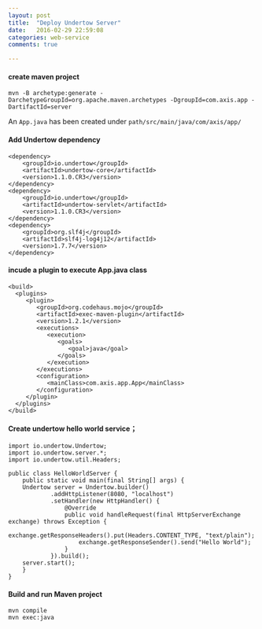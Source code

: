 ```yaml
---
layout: post
title:  "Deploy Undertow Server"
date:   2016-02-29 22:59:08
categories: web-service
comments: true

---
```



#### create maven project

	mvn -B archetype:generate -DarchetypeGroupId=org.apache.maven.archetypes -DgroupId=com.axis.app -DartifactId=server

An `App.java` has been created under `path/src/main/java/com/axis/app/`


#### Add Undertow dependency

	<dependency>
  		<groupId>io.undertow</groupId>
  		<artifactId>undertow-core</artifactId>
  		<version>1.1.0.CR3</version>
  	</dependency>
  	<dependency>
  		<groupId>io.undertow</groupId>
  		<artifactId>undertow-servlet</artifactId>
  		<version>1.1.0.CR3</version>
  	</dependency>
  	<dependency>
  		<groupId>org.slf4j</groupId>
  		<artifactId>slf4j-log4j12</artifactId>
  		<version>1.7.7</version>
  	</dependency>
#### incude a plugin to execute App.java class

	<build>
      <plugins>
         <plugin>
            <groupId>org.codehaus.mojo</groupId>
            <artifactId>exec-maven-plugin</artifactId>
            <version>1.2.1</version>
            <executions>
               <execution>
                  <goals>
                     <goal>java</goal>
                  </goals>
               </execution>
            </executions>
            <configuration>
               <mainClass>com.axis.app.App</mainClass>
            </configuration>
         </plugin>
      </plugins>
    </build>
  	
#### Create undertow hello world service；

	import io.undertow.Undertow;
	import io.undertow.server.*;
	import io.undertow.util.Headers;
	
    public class HelloWorldServer {
    	public static void main(final String[] args) {
        Undertow server = Undertow.builder()
                .addHttpListener(8080, "localhost")
                .setHandler(new HttpHandler() {
                    @Override
                    public void handleRequest(final HttpServerExchange exchange) throws Exception {
                        exchange.getResponseHeaders().put(Headers.CONTENT_TYPE, "text/plain");
                        exchange.getResponseSender().send("Hello World");
                    }
                }).build();
        server.start();
   		}
	}
	
#### Build and run Maven project

	mvn compile
	mvn exec:java
	

